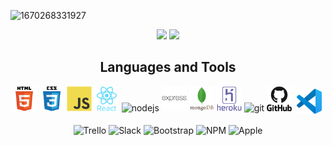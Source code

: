 ![1670268331927](https://user-images.githubusercontent.com/108303424/206825163-b8e63870-fde9-432f-a77c-36d9f9f7b854.jpg)

<div align="center">

  <img height="180em" src="https://github-readme-stats.vercel.app/api?username=IanMcshoe&show_icons=true&theme=dark&include_all_commits=true&count_private=true"/>
  <img height="180em" src="https://github-readme-stats.vercel.app/api/top-langs/?username=IanMcshoe&layout=compact&langs_count=7&theme=dark"/>

</div>


<div align="center">

##  Languages and Tools

</div>

<p align="center">
<img src="https://raw.githubusercontent.com/devicons/devicon/master/icons/html5/html5-original-wordmark.svg"
alt="html5"
width="40"
height="40"/>
<img src="https://raw.githubusercontent.com/devicons/devicon/master/icons/css3/css3-original-wordmark.svg"
alt="css3"
width="40"
height="40"/>
<img src="https://raw.githubusercontent.com/devicons/devicon/master/icons/javascript/javascript-original.svg"
alt="javascript"
width="40"
height="40"/>
<img src="https://raw.githubusercontent.com/devicons/devicon/master/icons/react/react-original-wordmark.svg"
alt="react"
width="40"
height="40"/>
<img src="https://cdn.jsdelivr.net/gh/devicons/devicon/icons/nodejs/nodejs-original.svg"
alt="nodejs"
width="40"
height="40"/>
<img src="https://raw.githubusercontent.com/devicons/devicon/master/icons/express/express-original-wordmark.svg"
alt="express"
width="40"
height="40"/>
<img src="https://raw.githubusercontent.com/devicons/devicon/master/icons/mongodb/mongodb-original-wordmark.svg"
alt="mongodb"
width="40"
height="40"/>
<img src="https://raw.githubusercontent.com/devicons/devicon/master/icons/heroku/heroku-original-wordmark.svg"
alt="heroku" width="40" height="40"/>
<img src="https://cdn.jsdelivr.net/gh/devicons/devicon/icons/git/git-original.svg"
alt="git" width="40" height="40"/>
<img src="https://raw.githubusercontent.com/devicons/devicon/master/icons/github/github-original-wordmark.svg"
alt="github" width="40" height="40"/>
<img src="https://raw.githubusercontent.com/github/explore/80688e429a7d4ef2fca1e82350fe8e3517d3494d/topics/visual-studio-code/visual-studio-code.png"
alt="VS Code" height="40" style="vertical-align:top; margin:4px">
</p>
<p align="center">
<img src="https://cdn.jsdelivr.net/gh/devicons/devicon/icons/trello/trello-plain.svg"
alt="Trello"
width="40"
height="40"/>
<img src="https://cdn.jsdelivr.net/gh/devicons/devicon/icons/slack/slack-original.svg"
alt="Slack"
width="40"
height="40"/>
<img src="https://cdn.jsdelivr.net/gh/devicons/devicon/icons/bootstrap/bootstrap-original.svg"
alt="Bootstrap"
width="40"
height="40" />
<img src="https://cdn.jsdelivr.net/gh/devicons/devicon/icons/npm/npm-original-wordmark.svg"
alt="NPM"
width="40"
height="40" />
<img src="https://cdn.jsdelivr.net/gh/devicons/devicon/icons/apple/apple-original.svg"
alt="Apple"
width="40"
height="40" />
</p>
